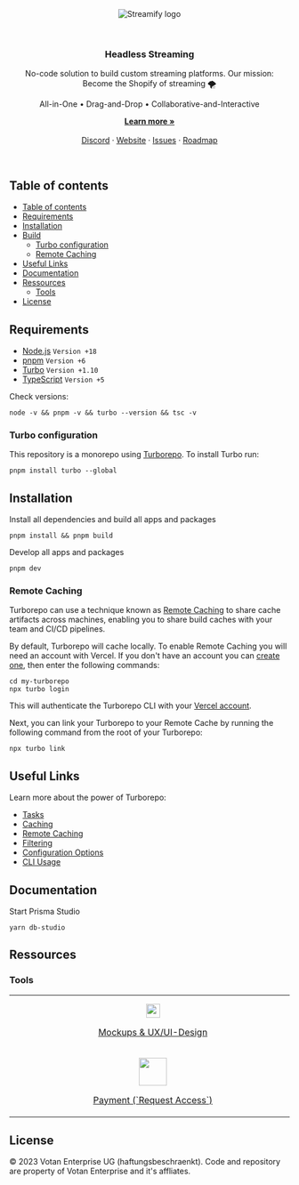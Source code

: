 <br />
<br />
<p align="center">
  <img alt="Streamify logo" src="https://d2fplzddl6myl4.cloudfront.net/logo/streamify_logo-red.svg">
</p>
<br />
<h3 align="center">
  Headless Streaming
</h3>
<p align="center">
  No-code solution to build custom streaming platforms. Our mission: Become the Shopify of streaming 🌪️
</p>
<p align="center">
  All-in-One • Drag-and-Drop • Collaborative-and-Interactive
</p>
<p align="center">
    <a href="https://streamifyplus.com"><strong>Learn more »</strong></a>
    <br />
    <br />
    <a href="https://discord.gg/Qct64q7z">Discord</a>
    ·
    <a href="https://streamifyplus.com">Website</a>
    ·
    <a href="https://github.com/streamify-com/streamify-core/issues">Issues</a>
    ·
    <a href="https://streamifyplus.com/roadmap">Roadmap</a>
  </p>
<br />

## Table of contents

- [Table of contents](#table-of-contents)
- [Requirements](#requirements)
- [Installation](#installation)
- [Build](#build)
  - [Turbo configuration](#turbo-configuration)
  - [Remote Caching](#remote-caching)
- [Useful Links](#useful-links)
- [Documentation](#documentation)
- [Ressources](#ressources)
  - [Tools](#tools)
- [License](#license)

## Requirements

- [Node.js](https://nodejs.org/en/) `Version +18`
- [pnpm](https://pnpm.io/) `Version +6`
- [Turbo](https://turbo.build/) `Version +1.10`
- [TypeScript](http://typescriptlang.org) `Version +5`

Check versions:

```
node -v && pnpm -v && turbo --version && tsc -v
```

### Turbo configuration

This repository is a monorepo using [Turborepo](https://turbo.build/repo). To install Turbo run:

```
pnpm install turbo --global
```

## Installation

Install all dependencies and build all apps and packages

```
pnpm install && pnpm build
```

Develop all apps and packages

```
pnpm dev
```

### Remote Caching

Turborepo can use a technique known as [Remote Caching](https://turbo.build/repo/docs/core-concepts/remote-caching) to share cache artifacts across machines, enabling you to share build caches with your team and CI/CD pipelines.

By default, Turborepo will cache locally. To enable Remote Caching you will need an account with Vercel. If you don't have an account you can [create one](https://vercel.com/signup), then enter the following commands:

```
cd my-turborepo
npx turbo login
```

This will authenticate the Turborepo CLI with your [Vercel account](https://vercel.com/docs/concepts/personal-accounts/overview).

Next, you can link your Turborepo to your Remote Cache by running the following command from the root of your Turborepo:

```
npx turbo link
```

## Useful Links

Learn more about the power of Turborepo:

- [Tasks](https://turbo.build/repo/docs/core-concepts/monorepos/running-tasks)
- [Caching](https://turbo.build/repo/docs/core-concepts/caching)
- [Remote Caching](https://turbo.build/repo/docs/core-concepts/remote-caching)
- [Filtering](https://turbo.build/repo/docs/core-concepts/monorepos/filtering)
- [Configuration Options](https://turbo.build/repo/docs/reference/configuration)
- [CLI Usage](https://turbo.build/repo/docs/reference/command-line-reference)

## Documentation

Start Prisma Studio

```
yarn db-studio
```

## Ressources

### Tools

<table>
  <tbody>
    <tr>
        <td align="center" valign="middle">
        <a target="_blank" href="https://www.figma.com/team_invite/redeem/UZ8N4xEsrMlVM1raCdzY89">
          <img src="https://upload.wikimedia.org/wikipedia/commons/c/ca/1x1.png" width="500" height="1" />
          <img width="25" src="https://cdn.builder.io/api/v1/image/assets%2FYJIGb4i01jvw0SRdL5Bt%2Ffb77e93c28e044178e4694cc939bf4cf" />
          <p align="center">
            Mockups & UX/UI-Design
          </p>
        </a>
      </td>
      <td align="center" valign="middle">
        <a target="_blank" href="https://tailwindui.com/">
          <img src="https://upload.wikimedia.org/wikipedia/commons/c/ca/1x1.png" width="500" height="1" />
          <img width="50" src="https://upload.wikimedia.org/wikipedia/commons/thumb/d/d5/Tailwind_CSS_Logo.svg/2048px-Tailwind_CSS_Logo.svg.png" />
          <p align="center">
            CSS Library (`Request Access`)
          </p>
        </a>
      </td>
      <td align="center" valign="middle">
        <a target="_blank" href="https://icones.js.org/">
          <img src="https://upload.wikimedia.org/wikipedia/commons/c/ca/1x1.png" width="500" height="1" />
          <img width="50" src="https://cdn.builder.io/api/v1/image/assets%2FYJIGb4i01jvw0SRdL5Bt%2F7c16907175964f5dada038f6cceef77b" />
          <p align="center">
            Icônes
          <p>
        </a>
      </td>
      <td align="center" valign="middle">
        <a target="_blank" href="https://www.notion.so/invite/a466f04c2c55b28f5517589a17a2de646ec27e19">
          <img src="https://upload.wikimedia.org/wikipedia/commons/c/ca/1x1.png" width="500" height="1" />
          <img width="50" src="https://upload.wikimedia.org/wikipedia/commons/e/e9/Notion-logo.svg" />
          <p align="center">
            Notes
          </P>
        </a>
      </td>
      <td align="center" valign="middle">
        <a target="_blank" href="https://discord.gg/pC2g2CXc">
          <img src="https://upload.wikimedia.org/wikipedia/commons/c/ca/1x1.png" width="500" height="1" />
          <img width="50" src="https://assets-global.website-files.com/6257adef93867e50d84d30e2/636e0a6a49cf127bf92de1e2_icon_clyde_blurple_RGB.png" />
          <p align="center">
            Communication
          </p>
        </a>
      </td>
      <td align="center" valign="middle">
        <a target="_blank" href="https://streamify-com.signin.aws.amazon.com/console">
          <img src="https://upload.wikimedia.org/wikipedia/commons/c/ca/1x1.png" width="500" height="1" />
          <img width="50" src="https://upload.wikimedia.org/wikipedia/commons/thumb/9/93/Amazon_Web_Services_Logo.svg/1280px-Amazon_Web_Services_Logo.svg.png" />
          <p align="center">
            Cloud (`Request Access`)
          </p>
        </a>
      </td>
    </tr>
    <tr>
      <td align="center" valign="middle">
        <a target="_blank" href="https://dashboard.stripe.com/developers">
          <img src="https://upload.wikimedia.org/wikipedia/commons/c/ca/1x1.png" width="500" height="1" />
          <img width="50" src="https://upload.wikimedia.org/wikipedia/commons/thumb/b/ba/Stripe_Logo%2C_revised_2016.svg/2560px-Stripe_Logo%2C_revised_2016.svg.png" />
          <p align="center">
            Payment (`Request Access`)
          </p>
        </a>
      </td>
      <td align="center" valign="middle">
        <a target="_blank" href="https://outlook.office.com/mail/">
          <img src="https://upload.wikimedia.org/wikipedia/commons/c/ca/1x1.png" width="500" height="1" />
          <img width="50" src="https://upload.wikimedia.org/wikipedia/commons/thumb/d/df/Microsoft_Office_Outlook_%282018%E2%80%93present%29.svg/1101px-Microsoft_Office_Outlook_%282018%E2%80%93present%29.svg.png" />
          <p align="center">
            Dev email (`Request Access`)
          </p>
        </a>
      </td>
    </tr>
  </tbody>
</table>


## License

© 2023 Votan Enterprise UG (haftungsbeschraenkt). Code and repository are property of Votan Enterprise and it's affliates.
